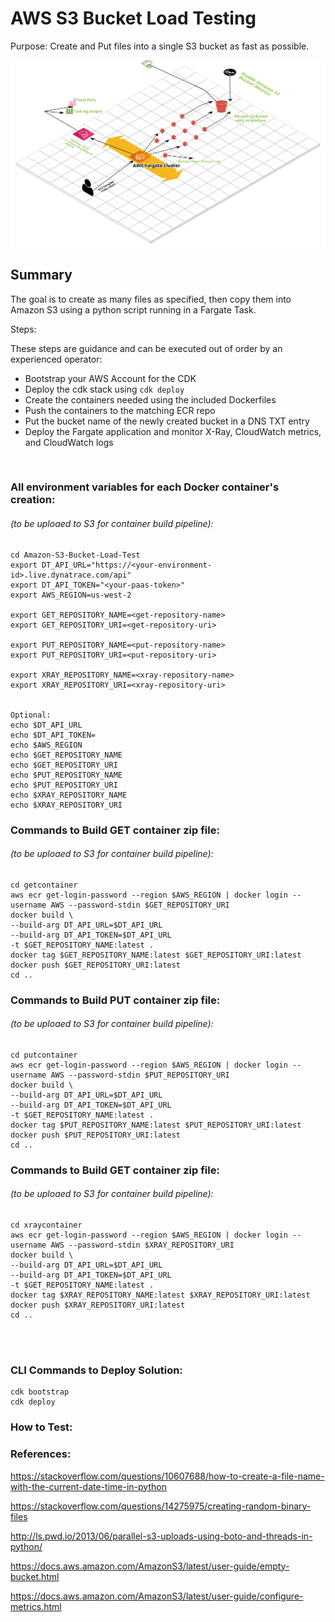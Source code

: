 # AWS S3 Bucket Load Testing

Purpose: Create and Put files into a single S3 bucket as fast as possible. 

![MacDown logo](S3_Load_Test_Diagram.png)

## Summary

The goal is to create as many files as specified, then copy them into Amazon S3 using a python script running in a Fargate Task. 


Steps: 

These steps are guidance and can be executed out of order by an experienced operator:

* Bootstrap your AWS Account for the CDK
* Deploy the cdk stack using `cdk deploy` 
* Create the containers needed using the included Dockerfiles
* Push the containers to the matching ECR repo
* Put the bucket name of the newly created bucket in a DNS TXT entry
* Deploy the Fargate application and monitor X-Ray, CloudWatch metrics, and CloudWatch logs

</br>


### All environment variables for each Docker container's creation: 
###### (to be uploaed to S3 for container build pipeline):
```
cd Amazon-S3-Bucket-Load-Test
export DT_API_URL="https://<your-environment-id>.live.dynatrace.com/api"
export DT_API_TOKEN="<your-paas-token>"
export AWS_REGION=us-west-2

export GET_REPOSITORY_NAME=<get-repository-name>
export GET_REPOSITORY_URI=<get-repository-uri>

export PUT_REPOSITORY_NAME=<put-repository-name>
export PUT_REPOSITORY_URI=<put-repository-uri>

export XRAY_REPOSITORY_NAME=<xray-repository-name>
export XRAY_REPOSITORY_URI=<xray-repository-uri>


Optional: 
echo $DT_API_URL
echo $DT_API_TOKEN=
echo $AWS_REGION
echo $GET_REPOSITORY_NAME
echo $GET_REPOSITORY_URI
echo $PUT_REPOSITORY_NAME
echo $PUT_REPOSITORY_URI
echo $XRAY_REPOSITORY_NAME
echo $XRAY_REPOSITORY_URI

```


### Commands to Build GET container zip file: 
###### (to be uploaed to S3 for container build pipeline):
```
cd getcontainer
aws ecr get-login-password --region $AWS_REGION | docker login --username AWS --password-stdin $GET_REPOSITORY_URI
docker build \
--build-arg DT_API_URL=$DT_API_URL
--build-arg DT_API_TOKEN=$DT_API_URL
-t $GET_REPOSITORY_NAME:latest .
docker tag $GET_REPOSITORY_NAME:latest $GET_REPOSITORY_URI:latest
docker push $GET_REPOSITORY_URI:latest
cd ..
```


### Commands to Build PUT container zip file: 
###### (to be uploaed to S3 for container build pipeline):
```
cd putcontainer
aws ecr get-login-password --region $AWS_REGION | docker login --username AWS --password-stdin $PUT_REPOSITORY_URI
docker build \
--build-arg DT_API_URL=$DT_API_URL
--build-arg DT_API_TOKEN=$DT_API_URL
-t $GET_REPOSITORY_NAME:latest .
docker tag $PUT_REPOSITORY_NAME:latest $PUT_REPOSITORY_URI:latest
docker push $PUT_REPOSITORY_URI:latest
cd ..

```


### Commands to Build GET container zip file: 
###### (to be uploaed to S3 for container build pipeline):
```
cd xraycontainer
aws ecr get-login-password --region $AWS_REGION | docker login --username AWS --password-stdin $XRAY_REPOSITORY_URI
docker build \
--build-arg DT_API_URL=$DT_API_URL
--build-arg DT_API_TOKEN=$DT_API_URL
-t $GET_REPOSITORY_NAME:latest .
docker tag $XRAY_REPOSITORY_NAME:latest $XRAY_REPOSITORY_URI:latest
docker push $XRAY_REPOSITORY_URI:latest
cd ..




```

### CLI Commands to Deploy Solution: 

```
cdk bootstrap
cdk deploy
```


### How to Test:




### References:

https://stackoverflow.com/questions/10607688/how-to-create-a-file-name-with-the-current-date-time-in-python

https://stackoverflow.com/questions/14275975/creating-random-binary-files

http://ls.pwd.io/2013/06/parallel-s3-uploads-using-boto-and-threads-in-python/

https://docs.aws.amazon.com/AmazonS3/latest/user-guide/empty-bucket.html

https://docs.aws.amazon.com/AmazonS3/latest/user-guide/configure-metrics.html



